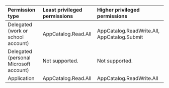 |Permission type|Least privileged permissions|Higher privileged permissions|
|:---|:---|:---|
|Delegated (work or school account)|AppCatalog.Read.All|AppCatalog.ReadWrite.All, AppCatalog.Submit|
|Delegated (personal Microsoft account)|Not supported.|Not supported.|
|Application|AppCatalog.Read.All|AppCatalog.ReadWrite.All|